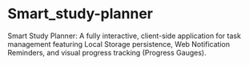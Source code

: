 # Smart_study-planner
Smart Study Planner: A fully interactive, client-side application for task management featuring Local Storage persistence, Web Notification Reminders, and visual progress tracking (Progress Gauges).
